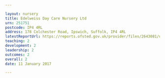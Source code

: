 ```yaml
---

layout: nursery
title: Edelweiss Day Care Nursery Ltd
urn: 251751
postcode: IP4 4RL
address: 178 Colchester Road, Ipswich, Suffolk, IP4 4RL
latestReportUrl: https://reports.ofsted.gov.uk/provider/files/2643081/urn/251751.pdf
teaching: 2
development: 2
leadership: 2
outcomes: 2
overall: 2
date: 11 January 2017

---
```

